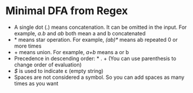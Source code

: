 # Minimal DFA from Regex

- A single dot (.) means concatenation. It can be omitted in the input. For example, <i>a.b</i> and <i>ab</i> both mean a and b concatenated
- \* means star operation. For example, <i>(ab)*</i> means ab repeated 0 or more times
- \+ means union. For example, <i>a+b</i> means a or b
- Precedence in descending order: * . + (You can use parenthesis to change order of evaluation)
- <i>$</i> is used to indicate ε (empty string)
- Spaces are not considered a symbol. So you can add spaces as many times as you want